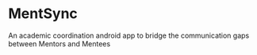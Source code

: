 # MentSync
An academic coordination android app to bridge the communication gaps between Mentors and Mentees
